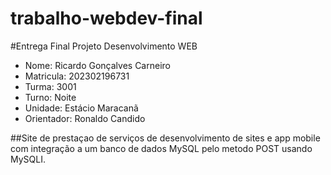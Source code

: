 # trabalho-webdev-final
#Entrega Final Projeto Desenvolvimento WEB

- Nome: Ricardo Gonçalves Carneiro
- Matricula: 202302196731
- Turma: 3001
- Turno: Noite
- Unidade: Estácio Maracanã
- Orientador: Ronaldo Candido

##Site de prestaçao de serviços de desenvolvimento de sites e app mobile com integração a um banco de dados MySQL pelo metodo POST usando MySQLI.
